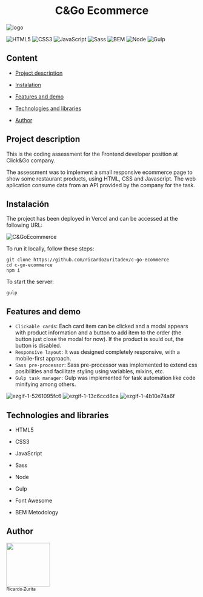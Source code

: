 <h1 align="center">C&Go Ecommerce</h1>

![logo](https://github.com/ricardozuritadev/c-go-ecommerce/assets/84975927/c58698d1-0a38-42af-8867-89318a14d721)



![HTML5](https://img.shields.io/badge/HTML-e34c26?style=for-the-badge&logo=html5&logoColor=white)
![CSS3](https://img.shields.io/badge/CSS-264de4?style=for-the-badge&logo=css3&logoColor=white)
![JavaScript](https://img.shields.io/badge/JavaScript-F0DB4F?style=for-the-badge&logo=javascript&logoColor=323330)
![Sass](https://img.shields.io/badge/Sass-CC6699?style=for-the-badge&logo=sass&logoColor=white)
![BEM](https://img.shields.io/badge/bem-482563?style=for-the-badge)
![Node](https://img.shields.io/badge/Node.js-43853D?style=for-the-badge&logo=node.js&logoColor=white)
![Gulp](https://img.shields.io/badge/GULP-d34a47?style=for-the-badge&logo=gulp&logoColor=white)

## Content

* [Project description](#project-description)

* [Instalation](#instalation)

* [Features and demo](#features-and-demo)

* [Technologies and libraries](#tecnologies-and-libraries)

* [Author](#author)

## Project description
This is the coding assessment for the Frontend developer position at Click&Go company.

The assessment was to implement a small responsive ecommerce page to show some restaurant products, using HTML, CSS and Javascript.
The web aplication consume data from an API provided by the company for the task.

## Instalación
The project has been deployed in Vercel and can be accessed at the following URL:

![C&GoEcommerce](https://c-go-ecommerce.vercel.app/)

To run it locally, follow these steps:
~~~
git clone https://github.com/ricardozuritadev/c-go-ecommerce
cd c-go-ecommerce
npm i
~~~

To start the server:
~~~
gulp
~~~

## Features and demo

- `Clickable cards`: Each card item can be clicked and a modal appears with product information and a button to add item to the order (the button just close the modal for now). If the product is sould out, the button is disabled.
- `Responsive layout`: It was designed completely responsive, with a mobile-first approach.
- `Sass pre-processor`: Sass pre-processor was implemented to extend css posibilities and facilitate styling using variables, mixins, etc.
- `Gulp task manager`: Gulp was implemented for task automation like code minifying among others.

  
![ezgif-1-5261095fc6](https://github.com/ricardozuritadev/c-go-ecommerce/assets/84975927/9b25f6a1-b9d2-43f3-9e69-f3642e99e8dd)
![ezgif-1-13c6ccd8ca](https://github.com/ricardozuritadev/c-go-ecommerce/assets/84975927/f3247fba-8438-45f9-8900-292dc1c6f5ee)
![ezgif-1-4b10e74a6f](https://github.com/ricardozuritadev/c-go-ecommerce/assets/84975927/011cd090-f13a-462b-8630-8e753e388086)


## Technologies and libraries

* HTML5
  
* CSS3

* JavaScript

* Sass

* Node

* Gulp

* Font Awesome

* BEM Metodology

## Author
[<img src="https://avatars.githubusercontent.com/u/84975927?v=4" width=115><br><sub>Ricardo Zurita</sub>](https://github.com/ricardozuritadev)

